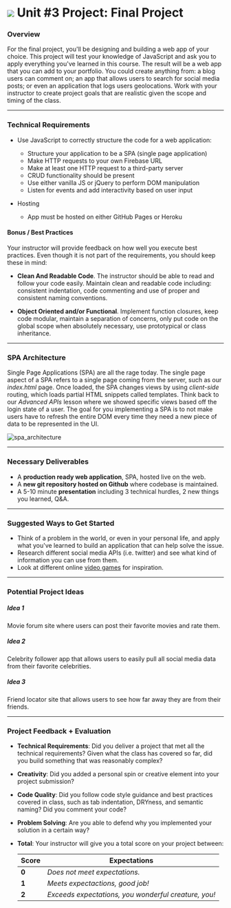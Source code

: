 # ![](https://ga-dash.s3.amazonaws.com/production/assets/logo-9f88ae6c9c3871690e33280fcf557f33.png) Unit #3 Project: Final Project

### Overview

For the final project, you'll be designing and building a web app of your choice. This project will test your knowledge of JavaScript and ask you to apply everything you've learned in this course. The result will be a web app that you can add to your portfolio. You could create anything from: a blog users can comment on; an app that allows users to search for social media posts; or even an application that logs users geolocations. Work with your instructor to create project goals that are realistic given the scope and timing of the class.

---

### Technical Requirements

- Use JavaScript to correctly structure the code for a web application:
  - Structure your application to be a SPA (single page application)
  - Make HTTP requests to your own Firebase URL
  - Make at least one HTTP request to a third-party server
  - CRUD functionality should be present
  - Use either vanilla JS or jQuery to perform DOM manipulation
  - Listen for events and add interactivity based on user input

- Hosting
  - App must be hosted on either GitHub Pages or Heroku

#### Bonus / Best Practices

  Your instructor will provide feedback on how well you execute best practices. Even though it is not part of the requirements, you should keep these in mind:

  - __Clean And Readable Code__. The instructor should be able to read and follow your code easily.  Maintain clean and readable code including: consistent indentation, code commenting and use of proper and consistent naming conventions.

  - __Object Oriented and/or Functional__. Implement function closures, keep code modular, maintain a separation of concerns, only put code on the global scope when absolutely necessary, use prototypical or class inheritance.

---

### SPA Architecture

Single Page Applications (SPA) are all the rage today. The single page aspect of a SPA refers to a single page coming from the server, such as our _index.html_ page.  Once loaded, the SPA changes views by using _client-side_ routing, which loads partial HTML snippets called templates. Think back to our _Advanced APIs_ lesson where we showed specific views based off the login state of a user. The goal for you implementing a SPA is to not make users have to refresh the entire DOM every time they need a new piece of data to be represented in the UI.

![spa_architecture](https://cloud.githubusercontent.com/assets/25366/8970635/896c4cce-35ff-11e5-96b2-ef7e62784764.png)

---

### Necessary Deliverables

* A **production ready web application**, SPA, hosted live on the web.
* A  **new git repository hosted on Github** where codebase is maintained.
* A 5-10 minute **presentation** including 3 technical hurdles, 2 new things you learned, Q&A.

---

### Suggested Ways to Get Started

- Think of a problem in the world, or even in your personal life, and apply what you've learned to build an application that can help solve the issue.
- Research different social media APIs (i.e. twitter) and see what kind of information you can use from them.
- Look at different online [video games](http://phaser.io/examples) for inspiration.

---

### Potential Project Ideas

##### Idea 1
Movie forum site where users can post their favorite movies and rate them.

##### Idea 2
Celebrity follower app that allows users to easily pull all social media data from their favorite celebrities.

##### Idea 3
Friend locator site that allows users to see how far away they are from their friends.

---

### Project Feedback + Evaluation

* __Technical Requirements__: Did you deliver a project that met all the technical requirements? Given what the class has covered so far, did you build something that was reasonably complex?

* __Creativity__: Did you added a personal spin or creative element into your project submission?

* __Code Quality__: Did you follow code style guidance and best practices covered in class, such as tab indentation, DRYness, and semantic naming? Did you comment your code?

* __Problem Solving__: Are you able to defend why you implemented your solution in a certain way?

* __Total__: Your instructor will give you a total score on your project between:

    Score | Expectations
    ----- | ------------
    **0** | _Does not meet expectations._
    **1** | _Meets expectactions, good job!_
    **2** | _Exceeds expectations, you wonderful creature, you!_
